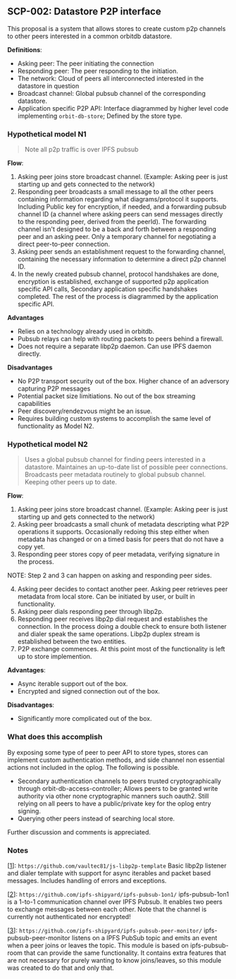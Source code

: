 ## SCP-002: Datastore P2P interface

This proposal is a system that allows stores to create custom p2p channels to other peers interested in a common orbitdb datastore.

**Definitions**:
* Asking peer: The peer initiating the connection
* Responding peer: The peer responding to the initiation.
* The network: Cloud of peers all interconnected interested in the datastore in question
* Broadcast channel: Global pubsub channel of the corresponding datastore.
* Application specific P2P API: Interface diagrammed by higher level code implementing `orbit-db-store`; Defined by the store type.

### Hypothetical model N1
> Note all p2p traffic is over IPFS pubsub

**Flow**:

1. Asking peer joins store broadcast channel. (Example: Asking peer is just starting up and gets connected to the network)
2. Responding peer broadcasts a small message to all the other peers containing information regarding what diagrams/protocol it supports. Including Public key for encryption, if needed, and a forwarding pubsub channel ID (a channel where asking peers can send messages directly to the responding peer, derived from the peerId). The forwarding channel isn't designed to be a back and forth between a responding peer and an asking peer.  Only a temporary channel for negotiating a direct peer-to-peer connection.
3. Asking peer sends an establishment request to the forwarding channel, containing the necessary information to determine a direct p2p channel ID.
4. In the newly created pubsub channel, protocol handshakes are done, encryption is established, exchange of supported p2p application specific API calls, Secondary application specific handshakes completed. The rest of the process is diagrammed by the application specific API.

**Advantages**
* Relies on a technology already used in orbitdb.
* Pubsub relays can help with routing packets to peers behind a firewall.
* Does not require a separate libp2p daemon. Can use IPFS daemon directly.

**Disadvantages**
* No P2P transport security out of the box. Higher chance of an adversory capturing P2P messages
* Potential packet size limitiations. No out of the box streaming capabilities
* Peer discovery/rendezvous might be an issue.
* Requires building custom systems to accomplish the same level of functionality as Model N2.

### Hypothetical model N2
> Uses a global pubsub channel for finding peers interested in a datastore. Maintaines an up-to-date list of possible peer connections. 
Broadcasts peer metadata routinely to global pubsub channel. Keeping other peers up to date.

**Flow**:

1. Asking peer joins store broadcast channel. (Example: Asking peer is just starting up and gets connected to the network)
2. Asking peer broadcasts a small chunk of metadata descripting what P2P operations it supports.
Occasionally redoing this step either when metadata has changed or on a timed basis for peers that do not have a copy yet.
3. Responding peer stores copy of peer metadata, verifying signature in the process.

NOTE: Step 2 and 3 can happen on asking and responding peer sides.

4. Asking peer decides to contact another peer. Asking peer retrieves peer metadata from local store. Can be initiated by user, or built in functionality.
5. Asking peer dials responding peer through libp2p. 
6. Responding peer receives libp2p dial request and establishes the connection. 
In the process doing a double check to ensure both listener and dialer speak the same operations. Libp2p duplex stream is established between the two entities.
7. P2P exchange commences. At this point most of the functionality is left up to store implemention.

**Advantages**:
* Async iterable support out of the box.
* Encrypted and signed connection out of the box.

**Disadvantages**:
* Significantly more complicated out of the box.

### **What does this accomplish**
By exposing some type of peer to peer API to store types, stores can implement custom authentication methods, and side channel non essential actions not included in the oplog.
The following is possible. 
* Secondary authentication channels to peers trusted cryptographically through orbit-db-access-controller; 
Allows peers to be granted write authority via other none cryptographic manners such oauth2. 
Still relying on all peers to have a public/private key for the oplog entry signing.
* Querying other peers instead of searching local store.

Further discussion and comments is appreciated.

### Notes
[[1](https://github.com/vaultec81/js-libp2p-template)]: `https://github.com/vaultec81/js-libp2p-template` Basic libp2p listener and dialer template with support for async iterables and packet based messages. Includes handling of errors and exceptions.

[[2](https://github.com/ipfs-shipyard/ipfs-pubsub-1on1/)]: `https://github.com/ipfs-shipyard/ipfs-pubsub-1on1/` ipfs-pubsub-1on1 is a 1-to-1 communication channel over IPFS Pubsub. It enables two peers to exchange messages between each other. Note that the channel is currently not authenticated nor encrypted!

[[3](https://github.com/ipfs-shipyard/ipfs-pubsub-peer-monitor/)]: `https://github.com/ipfs-shipyard/ipfs-pubsub-peer-monitor/` ipfs-pubsub-peer-monitor listens on a IPFS PubSub topic and emits an event when a peer joins or leaves the topic.
This module is based on ipfs-pubsub-room that can provide the same functionality. It contains extra features that are not necessary for purely wanting to know joins/leaves, so this module was created to do that and only that.
